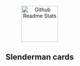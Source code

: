 <p align="center">
 <img width="100px" src="https://github.com/sosan/cartasSlenderManUnity/blob/master/fondo.png" align="center" alt="Github Readme Stats" />
 <h2 align="center">Slenderman cards</h2>
</p>


